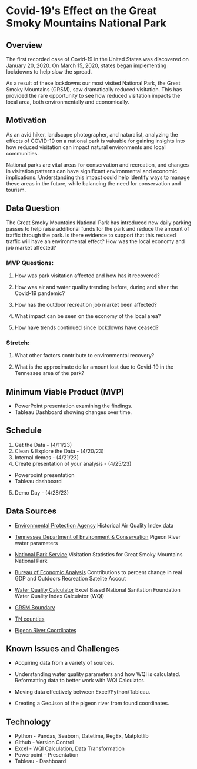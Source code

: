# Covid-19's Effect on the Great Smoky Mountains National Park

## Overview
The first recorded case of Covid-19 in the United States was discovered on January 20, 2020. On March 15, 2020, states began implementing lockdowns to help slow the spread.
 
As a result of these lockdowns our most visited National Park, the Great Smoky Mountains (GRSM), saw dramatically reduced visitation. This has provided the rare opportunity to see how reduced visitation impacts the local area, both environmentally and economically.


## Motivation
As an avid hiker, landscape photographer, and naturalist, analyzing the effects of COVID-19 on a national park is valuable for gaining insights into how reduced visitation can impact natural environments and local communities.

National parks are vital areas for conservation and recreation, and changes in visitation patterns can have significant environmental and economic implications. Understanding this impact could help identify ways to manage these areas in the future, while balancing the need for conservation and tourism.
  

## Data Question
The Great Smoky Mountains National Park has introduced new daily parking passes to help raise additional funds for the park and reduce the amount of traffic through the park. Is there evidence to support that this reduced traffic will have an environmental effect?  How was the local economy and job market affected?  

### MVP Questions:
1.	How was park visitation affected and how has it recovered?

2.	How was air and water quality trending before, during and after the Covid-19 pandemic?

3.	How has the outdoor recreation job market been affected? 

4.  What impact can be seen on the economy of the local area? 

5.  How have trends continued since lockdowns have ceased?

### Stretch:
1.  What other factors contribute to environmental recovery? 

2.  What is the approximate dollar amount lost due to Covid-19 in the Tennessee area of the park?

## Minimum Viable Product (MVP)
-   PowerPoint presentation examining the findings.
-   Tableau Dashboard showing changes over time.

## Schedule
1.	Get the Data - (4/11/23)
2.	Clean & Explore the Data - (4/20/23)
3.	Internal demos - (4/21/23)
4.	Create presentation of your analysis - (4/25/23)
-   Powerpoint presentation
-   Tableau dashboard
5.	Demo Day - (4/28/23)

## Data Sources
-	[Environmental Protection Agency](https://aqs.epa.gov/)
    Historical Air Quality Index data

-	[Tennessee Department of Environment & Conservation](https://dataviewers.tdec.tn.gov/ )
    Pigeon River water parameters

-	[National Park Service](https://irma.nps.gov/Stats/)
    Visitation Statistics for Great Smoky Mountains National Park

-   [Bureau of Economic Analysis](https://apps.bea.gov/)
    Contributions to percent change in real GDP and Outdoors Recreation Satelite Accout

-   [Water Quality Calculator](https://www.rowanmccarthy.com/blog/)
    Excel Based National Sanitation Foundation Water Quality Index Calculator (WQI)

-   [GRSM Boundary](https://grsm-nps.opendata.arcgis.com/datasets/nps::grsm-boundary/explore?)

-   [TN counties](https://hub.arcgis.com/datasets/myUTK::tiger-line-2018-tennessee-counties/explore?location=36.135420%2C-83.816221%2C6.98)

-   [Pigeon River Coordinates](https://geography.brucemyers.com/rivers/view/14905/GeoJSON)   

## Known Issues and Challenges
-	Acquiring data from a variety of sources.

-	Understanding water quality parameters and how WQI is calculated.
    Reformatting data to better work with WQI Calculator.

-	Moving data effectively between Excel/Python/Tableau.

-   Creating a GeoJson of the pigeon river from found coordinates.

## Technology
-   Python - Pandas, Seaborn, Datetime, RegEx, Matplotlib
-   Github - Version Control
-   Excel - WQI Calculation, Data Transformation
-   Powerpoint - Presentation
-   Tableau - Dashboard